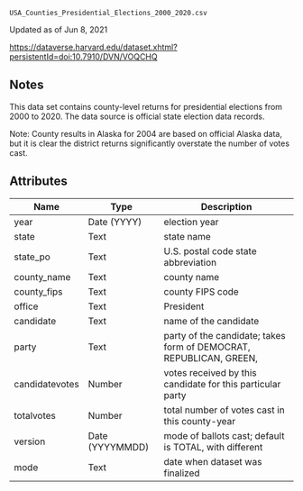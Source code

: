 `USA_Counties_Presidential_Elections_2000_2020.csv`

Updated as of Jun 8, 2021

https://dataverse.harvard.edu/dataset.xhtml?persistentId=doi:10.7910/DVN/VOQCHQ

## Notes

This data set contains county-level returns for presidential elections from 2000 to 2020. The data source is official state election data records.

Note: County results in Alaska for 2004 are based on official Alaska data, but it is clear the district returns significantly overstate the number of votes cast.

## Attributes

|Name|Type|Description|
|--|--|--|
|year|Date (YYYY)|election year|
|state|Text|state name|
|state_po|Text|U.S. postal code state abbreviation|
|county_name|Text|county name|
|county_fips|Text|county FIPS code|
|office|Text|President|
|candidate|Text|name of the candidate|
|party|Text|party of the candidate; takes form of DEMOCRAT, REPUBLICAN, GREEN, |LIBERTARIAN, or OTHER|
|candidatevotes|Number|votes received by this candidate for this particular party|
|totalvotes|Number|total number of votes cast in this county-year|
|version|Date (YYYYMMDD)|mode of ballots cast; default is TOTAL, with different |modes specified for 2020|
|mode|Text|date when dataset was finalized|